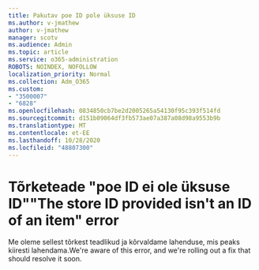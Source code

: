 ```yaml
---
title: Pakutav poe ID pole üksuse ID
ms.author: v-jmathew
author: v-jmathew
manager: scotv
ms.audience: Admin
ms.topic: article
ms.service: o365-administration
ROBOTS: NOINDEX, NOFOLLOW
localization_priority: Normal
ms.collection: Adm_O365
ms.custom:
- "3500007"
- "6828"
ms.openlocfilehash: 0834850cb7be2d2005265a54130f95c393f514fd
ms.sourcegitcommit: d151b09064df3fb573ae07a387a08d98a9553b9b
ms.translationtype: MT
ms.contentlocale: et-EE
ms.lasthandoff: 10/28/2020
ms.locfileid: "48807300"
---
```

# <a name="the-store-id-provided-isnt-an-id-of-an-item-error"></a><span data-ttu-id="c057c-102">Tõrketeade "poe ID ei ole üksuse ID"</span><span class="sxs-lookup"><span data-stu-id="c057c-102">"The store ID provided isn't an ID of an item" error</span></span>

<span data-ttu-id="c057c-103">Me oleme sellest tõrkest teadlikud ja kõrvaldame lahenduse, mis peaks kiiresti lahendama.</span><span class="sxs-lookup"><span data-stu-id="c057c-103">We're aware of this error, and we're rolling out a fix that should resolve it soon.</span></span>
